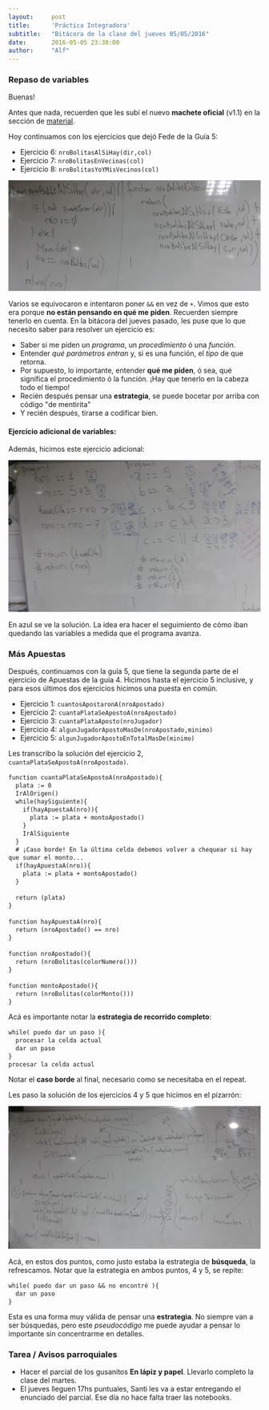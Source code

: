 ```yaml
---
layout:     post
title:      'Práctica Integradora'
subtitle:   "Bitácora de la clase del jueves 05/05/2016"
date:       2016-05-05 23:30:00
author:     "Alf"
---
```


### Repaso de variables

Buenas!

Antes que nada, recuerden que les subí el nuevo **machete oficial** (v1.1) en la sección de [material](/material/).

Hoy continuamos con los ejercicios que dejó Fede de la Guía 5:

* Ejercicio 6: `nroBolitasAlSiHay(dir,col)`
* Ejercicio 7: `nroBolitasEnVecinas(col)`
* Ejercicio 8: `nroBolitasYoYMisVecinos(col)`

![bolitasVecinas.jpg](/img/2016-05-05/bolitasVecinas.jpg)

Varios se equivocaron e intentaron poner `&&` en vez de `+`.  Vimos que esto era porque **no están pensando en qué me piden**. Recuerden siempre tenerlo en cuenta. En la bitácora del jueves pasado, les puse que lo que necesito saber para resolver un ejercicio es:

* Saber si me piden un _programa_, un _procedimiento_ ó una _función_.
* Entender _qué parámetros entran_ y, si es una función, el _tipo_ de que retorna.
* Por supuesto, lo importante, entender **qué me piden**, ó sea, qué significa el procedimiento ó la función. ¡Hay que tenerlo en la cabeza todo el tiempo!
* Recién después pensar una **estrategia**, se puede bocetar por arriba con código "de mentirita"
* Y recién después, tirarse a codificar bien.

#### Ejercicio adicional de variables:

Además, hicimos este ejercicio adicional:

![variables.jpg](/img/2016-05-05/variables.jpg)

En azul se ve la solución. La idea era hacer el seguimiento de cómo iban quedando las variables a medida que el programa avanza.

### Más Apuestas

Después, continuamos con la guía 5, que tiene la segunda parte de el ejercicio de Apuestas de la guía 4. Hicimos hasta el ejercicio 5 inclusive, y para esos últimos dos ejercicios hicimos una puesta en común.

* Ejercicio 1: `cuantosApostaronA(nroApostado)`
* Ejercicio 2: `cuantaPlataSeApostoA(nroApostado)`
* Ejercicio 3: `cuantaPlataAposto(nroJugador)`
* Ejercicio 4: `algunJugadorApostoMasDe(nroApostado,minimo)`
* Ejercicio 5: `algunJugadorApostoEnTotalMasDe(minimo)`

Les transcribo la solución del ejercicio 2, `cuantaPlataSeApostoA(nroApostado)`.

```gbs
function cuantaPlataSeApostoA(nroApostado){
  plata := 0
  IrAlOrigen()
  while(haySiguiente){
    if(hayApuestaA(nro)){
      plata := plata + montoApostado()
    }
    IrAlSiguiente
  }
  # ¡Caso borde! En la última celda debemos volver a chequear si hay que sumar el monto...
  if(hayApuestaA(nro)){
    plata := plata + montoApostado()
  }

  return (plata)
}

function hayApuestaA(nro){
  return (nroApostado() == nro)
}

function nroApostado(){
  return (nroBolitas(colorNumero()))
}

function montoApostado(){
  return (nroBolitas(colorMonto()))
}
```

Acá es importante notar la **estrategia de recorrido completo**:
```
while( puedo dar un paso ){
  procesar la celda actual
  dar un paso
}
procesar la celda actual
```

Notar el **caso borde** al final, necesario como se necesitaba en el repeat.

Les paso la solución de los ejercicios 4 y 5 que hicimos en el pizarrón:

![Apuestas4y5.jpg](/img/2016-05-05/Apuestas4y5.jpg)

Acá, en estos dos puntos, como justo estaba la estrategia de **búsqueda**, la refrescamos. Notar que la estrategia en ambos puntos, 4 y 5, se repite:

```
while( puedo dar un paso && no encontré ){
  dar un paso
}
```

Esta es una forma muy válida de pensar una **estrategia**. No siempre van a ser búsquedas, pero este _pseudocódigo_ me puede ayudar a pensar lo importante sin concentrarme en detalles.

### Tarea / Avisos parroquiales

* Hacer el parcial de los gusanitos **En lápiz y papel**. Llevarlo completo la clase del martes.
* El jueves lleguen 17hs puntuales, Santi les va a estar entregando el enunciado del parcial. Ese día no hace falta traer las notebooks.
